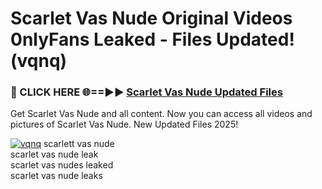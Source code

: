 # Scarlet Vas Nude Original Videos 0nlyFans Leaked - Files Updated! (vqnq)

<h3>🔴 CLICK HERE 🌐==►► <a href="https://tinyurl.com/5h6xmrr3" rel="nofollow">Scarlet Vas Nude Updated Files</a></h3>

Get Scarlet Vas Nude and all content. Now you can access all videos and pictures of Scarlet Vas Nude. New Updated Files 2025!

[![vqnq](https://i.imgur.com/KVD873Z.gif)](https://tinyurl.com/5h6xmrr3)
scarlett vas nude<br>
scarlet vas nude leak<br>
scarlet vas nudes leaked<br>
scarlet vas nude leaks